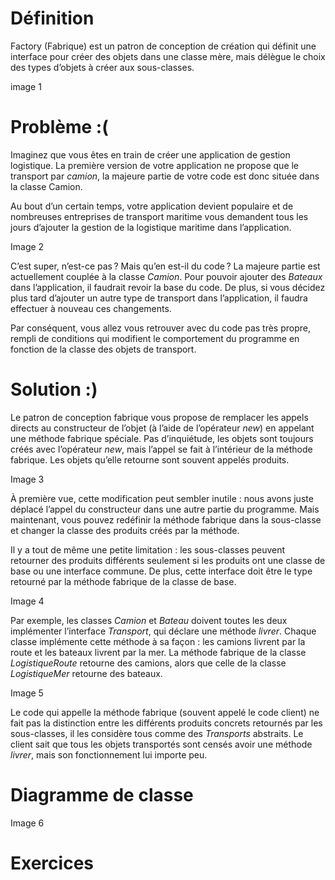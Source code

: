 # Définition 

Factory (Fabrique) est un patron de conception de création qui définit une interface pour créer des objets dans une classe mère, mais délègue le choix des types d’objets à créer aux sous-classes.

image 1

# Problème :(

Imaginez que vous êtes en train de créer une application de gestion logistique. La première version de votre application ne propose que le transport par *camion*, la majeure partie de votre code est donc située dans la classe Camion.

Au bout d’un certain temps, votre application devient populaire et de nombreuses entreprises de transport maritime vous demandent tous les jours d’ajouter la gestion de la logistique maritime dans l’application.

Image 2

C’est super, n’est-ce pas ? Mais qu’en est-il du code ? La majeure partie est actuellement couplée à la classe *Camion*. Pour pouvoir ajouter des *Bateaux* dans l’application, il faudrait revoir la base du code. De plus, si vous décidez plus tard d’ajouter un autre type de transport dans l’application, il faudra effectuer à nouveau ces changements.

Par conséquent, vous allez vous retrouver avec du code pas très propre, rempli de conditions qui modifient le comportement du programme en fonction de la classe des objets de transport.


# Solution :)

Le patron de conception fabrique vous propose de remplacer les appels directs au constructeur de l’objet (à l’aide de l’opérateur *new*) en appelant une méthode fabrique spéciale. Pas d’inquiétude, les objets sont toujours créés avec l’opérateur *new*, mais l’appel se fait à l’intérieur de la méthode fabrique. Les objets qu’elle retourne sont souvent appelés produits.

Image 3

À première vue, cette modification peut sembler inutile : nous avons juste déplacé l’appel du constructeur dans une autre partie du programme. Mais maintenant, vous pouvez redéfinir la méthode fabrique dans la sous-classe et changer la classe des produits créés par la méthode.

Il y a tout de même une petite limitation : les sous-classes peuvent retourner des produits différents seulement si les produits ont une classe de base ou une interface commune. De plus, cette interface doit être le type retourné par la méthode fabrique de la classe de base.

Image 4

Par exemple, les classes *Camion* et *Bateau* doivent toutes les deux implémenter l’interface *Transport*, qui déclare une méthode *livrer*. Chaque classe implémente cette méthode à sa façon : les camions livrent par la route et les bateaux livrent par la mer. La méthode fabrique de la classe *LogistiqueRoute* retourne des camions, alors que celle de la classe *LogistiqueMer* retourne des bateaux.

Image 5

Le code qui appelle la méthode fabrique (souvent appelé le code client) ne fait pas la distinction entre les différents produits concrets retournés par les sous-classes, il les considère tous comme des *Transports* abstraits. Le client sait que tous les objets transportés sont censés avoir une méthode *livrer*, mais son fonctionnement lui importe peu.


# Diagramme de classe

Image 6

# Exercices 



